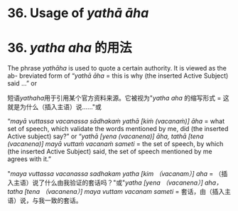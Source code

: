 # **36. Usage of** *yathā āha* 
# 36. *yatha aha* **的用法** 
   
 The phrase *yathāha* is used to quote a certain authority. It is viewed as the ab-
breviated form of “*yathā āha* = this is why (the inserted Active Subject) said ...” or 

短语*yathaha*用于引用某个官方资料来源。它被视为"*yatha aha* 的缩写形式 = 这就是为什么（插入主语）说......"或

“*mayā vuttassa vacanassa sādhakaṁ yathā [kiṁ (vacanaṁ)] āha* = what set of speech, 
which validate the words mentioned by me, did (the inserted Active subject) say?” or 
“*yathā [yena (vacanena)] āha, tathā [tena (vacanena)] mayā vuttaṁ vacanaṁ sameti* = 
the set of speech, by which (the inserted Active Subject) said, the set of speech 
mentioned by me agrees with it.” 

"*maya vuttassa vacanassa sadhakam yatha [kim （vacanam）] aha* = （插入主语）说了什么由我验证的套话吗？"或"*yatha [yena （vacanena）] aha， tatha [tena （vacanena）] maya vuttam vacanam sameti* = 套话，由（插入主语）说，与我一致的套话。